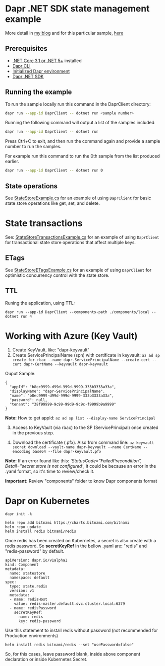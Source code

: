 # Dapr .NET SDK state management example
More detail in [my blog](https://elguerre.com/tag/dapr/) and for this particular sample, [here](https://elguerre.com/2021/08/09/introduccion-a-dapr-net-sdk-state-management/)

## Prerequisites

- [.NET Core 3.1 or .NET 5+](https://dotnet.microsoft.com/download) installed
- [Dapr CLI](https://docs.dapr.io/getting-started/install-dapr-cli/)
- [Initialized Dapr environment](https://docs.dapr.io/getting-started/install-dapr-selfhost/)
- [Dapr .NET SDK](https://docs.dapr.io/developing-applications/sdks/dotnet/)

## Running the example

To run the sample locally run this command in the DaprClient directory:

```sh
dapr run --app-id DaprClient -- dotnet run <sample number>
```

Running the following command will output a list of the samples included:

```sh
dapr run --app-id DaprClient -- dotnet run
```

Press Ctrl+C to exit, and then run the command again and provide a sample number to run the samples.

For example run this command to run the 0th sample from the list produced earlier.

```sh
dapr run --app-id DaprClient -- dotnet run 0
```

## State operations

See [StateStoreExample.cs](./StateStoreExample.cs) for an example of using `DaprClient` for basic state store operations like get, set, and delete.

# State transactions

See: [StateStoreTransactionsExample.cs](./StateStoreTransactionsExample.cs) for an example of using `DaprClient` for transactional state store operations that affect multiple keys. 

## ETags

See [StateStoreETagsExample.cs](./StateStoreETagsExample.cs) for an example of using `DaprClient` for optimistic concurrency control with the state store.

## TTL
Runing the application, using TTL:
```
dapr run --app-id DaprClient --components-path ./components/local -- dotnet run 4
```

# Working with Azure (Key Vault)
1. Create KeyVault, like: "dapr-keyvault"
2. Create ServicePrincipalName (spn) with certificate in keyvault:
`az ad sp create-for-rbac --name dapr-ServicePrincipalName --create-cert --cert dapr-CertName --keyvault dapr-keyvault`

Ouput Sample:
```
{
  "appId": "b8ec9999-d99d-999d-9999-333b3333a33a",
  "displayName": "dapr-ServicePrincipalName",
  "name": "b8ec9999-d99d-999d-9999-333b3333a33a",
  "password": null,
  "tenant": "38f99999-9c99-99d9-9c9c-f9999b9a9999"
}
```
**Note:** How to get appId: `az ad sp list --display-name ServicePrincipal`

3. Access to KeyVault (via rbac) to the SP (ServicePrincipal) once created in the previous step.

4. Download the certificate (.pfx). Also from command line:
`az keyvault secret download --vault-name dapr-keyvault --name CertName --encoding base64 --file dapr-keyvault.pfx`

**Note:** If an error found like this: *'StatusCode="FailedPrecondition", Detail="secret store is not configured'*, it could be because an error in the .yaml format, so it's time to review/check it.

**Important:** Review "components" folder to know Dapr components format 

# Dapr on Kubernetes
`dapr init -k` 

```
helm repo add bitnami https://charts.bitnami.com/bitnami
helm repo update
helm install redis bitnami/redis 
```

Once redis has been created on Kubernetes, a secret is also create with a redis password. So **secretKeyRef** in the bellow .yaml are: "redis" and "redis-password" by default.
```
apiVersion: dapr.io/v1alpha1
kind: Component
metadata:
  name: statestore
  namespace: default
spec:
  type: state.redis
  version: v1
  metadata:
  - name: redisHost
    value: redis-master.default.svc.cluster.local:6379
  - name: redisPassword    
    secretKeyRef:
      name: redis
      key: redis-password
```

Use this statement to install redis without password (not recommended for Production environments)
```
helm install redis bitnami/redis --set "usePassword=false"
```
So, for this cases, leave password blank, inside above component declaration or inside Kubernetes Secret.